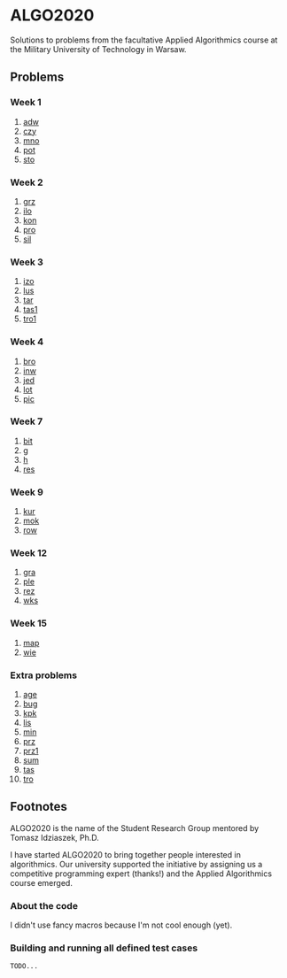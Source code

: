 # ALGO2020

Solutions to problems from the facultative Applied Algorithmics course at the Military University of Technology in Warsaw.

## Problems

### Week 1

1. [adw](https://szkopul.edu.pl/c/algorytmika-praktyczna-2020/p/adw/)
2. [czy](https://szkopul.edu.pl/c/algorytmika-praktyczna-2020/p/czy/)
3. [mno](https://szkopul.edu.pl/c/algorytmika-praktyczna-2020/p/mno/)
4. [pot](https://szkopul.edu.pl/c/algorytmika-praktyczna-2020/p/pot/)
5. [sto](https://szkopul.edu.pl/c/algorytmika-praktyczna-2020/p/sto/)

### Week 2

1. [grz](https://szkopul.edu.pl/c/algorytmika-praktyczna-2020/p/grz/)
2. [ilo](https://szkopul.edu.pl/c/algorytmika-praktyczna-2020/p/ilo/)
3. [kon](https://szkopul.edu.pl/c/algorytmika-praktyczna-2020/p/kon/)
4. [pro](https://szkopul.edu.pl/c/algorytmika-praktyczna-2020/p/pro/)
5. [sil](https://szkopul.edu.pl/c/algorytmika-praktyczna-2020/p/sil/)

### Week 3

1. [izo](https://szkopul.edu.pl/c/algorytmika-praktyczna-2020/p/izo/)
2. [lus](https://szkopul.edu.pl/c/algorytmika-praktyczna-2020/p/lus/)
3. [tar](https://szkopul.edu.pl/c/algorytmika-praktyczna-2020/p/tar/)
4. [tas1](https://szkopul.edu.pl/c/algorytmika-praktyczna-2020/p/tas1/)
5. [tro1](https://szkopul.edu.pl/c/algorytmika-praktyczna-2020/p/tro1/)

### Week 4

1. [bro](https://szkopul.edu.pl/c/algorytmika-praktyczna-2020/p/bro/)
2. [inw](https://szkopul.edu.pl/c/algorytmika-praktyczna-2020/p/inw/)
3. [jed](https://szkopul.edu.pl/c/algorytmika-praktyczna-2020/p/jed/)
4. [lot](https://szkopul.edu.pl/c/algorytmika-praktyczna-2020/p/lot/)
5. [pic](https://szkopul.edu.pl/c/algorytmika-praktyczna-2020/p/pic/)

### Week 7

1. [bit](https://szkopul.edu.pl/c/algorytmika-praktyczna-2020/p/bit/)
2. [g](https://szkopul.edu.pl/c/algorytmika-praktyczna-2020/pa/231/)
3. [h](https://szkopul.edu.pl/c/algorytmika-praktyczna-2020/pa/231/)
4. [res](https://szkopul.edu.pl/c/algorytmika-praktyczna-2020/p/res/)

### Week 9

1. [kur](https://szkopul.edu.pl/c/algorytmika-praktyczna-2020/p/kur/)
2. [mok](https://szkopul.edu.pl/c/algorytmika-praktyczna-2020/p/mok/)
3. [row](https://szkopul.edu.pl/c/algorytmika-praktyczna-2020/p/row/)

### Week 12

1. [gra](https://szkopul.edu.pl/c/algorytmika-praktyczna-2020/p/gra/)
2. [ple](https://szkopul.edu.pl/c/algorytmika-praktyczna-2020/p/ple/)
3. [rez](https://szkopul.edu.pl/c/algorytmika-praktyczna-2020/p/rez/)
4. [wks](https://szkopul.edu.pl/c/algorytmika-praktyczna-2020/p/wks/)

### Week 15

1. [map](https://szkopul.edu.pl/c/algorytmika-praktyczna-2020/p/map/)
2. [wie](https://szkopul.edu.pl/c/algorytmika-praktyczna-2020/p/wie/)

### Extra problems

1. [age](https://szkopul.edu.pl/c/algorytmika-praktyczna-2020/p/age/)
2. [bug](https://szkopul.edu.pl/c/algorytmika-praktyczna-2020/p/bug/)
3. [kpk](https://szkopul.edu.pl/c/algorytmika-praktyczna-2020/p/kpk/)
4. [lis](https://szkopul.edu.pl/c/algorytmika-praktyczna-2020/p/lis/)
5. [min](https://szkopul.edu.pl/c/algorytmika-praktyczna-2020/p/min/)
6. [prz](https://szkopul.edu.pl/c/algorytmika-praktyczna-2020/p/prz/)
7. [prz1](https://szkopul.edu.pl/c/algorytmika-praktyczna-2020/p/prz1/)
8. [sum](https://szkopul.edu.pl/c/algorytmika-praktyczna-2020/p/sum/)
9. [tas](https://szkopul.edu.pl/c/algorytmika-praktyczna-2020/p/tas/)
10. [tro](https://szkopul.edu.pl/c/algorytmika-praktyczna-2020/p/tro/)

## Footnotes

ALGO2020 is the name of the Student Research Group mentored by Tomasz Idziaszek, Ph.D.

I have started ALGO2020 to bring together people interested in algorithmics.
Our university supported the initiative by assigning us a competitive programming expert (thanks!) and the Applied Algorithmics course emerged.

### About the code

I didn't use fancy macros because I'm not cool enough (yet).

### Building and running all defined test cases

`TODO...`
